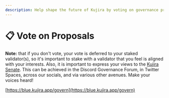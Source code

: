 ```yaml
---
description: Help shape the future of Kujira by voting on governance proposals.
---
```


# 📋 Vote on Proposals

**Note:** that if you don't vote, your vote is deferred to your staked validator(s), so it's important to stake with a validator that you feel is aligned with your interests. Also, it is important to express your views to the [Kujira Senate](../dapps-and-infrastructure/senate.md). This can be achieved in the Discord Governance Forum, in Twitter Spaces, across our socials, and via various other avenues. Make your voices heard!&#x20;

[https://blue.kujira.app/govern](https://blue.kujira.app/govern)
